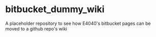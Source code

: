 # bitbucket_dummy_wiki
A placeholder repository to see how E4040's bitbucket pages can be moved to a github repo's wiki
